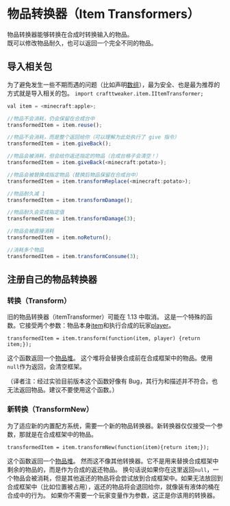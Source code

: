 # 物品转换器（Item Transformers）

物品转换器能够转换在合成时转换输入的物品。  
既可以修改物品耐久，也可以返回一个完全不同的物品。

## 导入相关包

为了避免发生一些不期而遇的问题（比如声明[数组](/AdvancedFunctions/Arrays_and_Loops)），最为安全、也是最为推荐的方式就是导入相关的包。
`import crafttweaker.item.IItemTransformer;`

```js
val item = <minecraft:apple>;

//物品不会消耗，仍会保留在合成台中
transformedItem = item.reuse();

//物品不会消耗，而是整个返回给你（可以理解为此处执行了 give 指令）
transformedItem = item.giveBack();

//物品会被消耗，但会给你返还指定的物品（合成台格子会清空！）
transformedItem = item.giveBack(<minecraft:potato>);

//物品会被替换成指定物品（替换后物品保留在合成台中）
transformedItem = item.transformReplace(<minecraft:potato>);

//物品耐久减 1
transformedItem = item.transformDamage();

//物品耐久会变成指定值
transformedItem = item.transformDamage(3);

//物品会被直接消耗
transformedItem = item.noReturn();

//消耗多个物品
transformedItem = item.transformConsume(3);
```

## 注册自己的物品转换器

### 转换（Transform）

旧的物品转换器（itemTransformer）可能在 1.13 中取消。
这是一个特殊的函数。它接受两个参数：物品本身[item](IItemStack)和执行合成的玩家[player](/Vanilla/Players/IPlayer)。

```
transformedItem = item.transform(function(item, player) {return item;});
```

这个函数返回一个[物品堆](IItemStack)。
这个堆将会替换合成前在合成框架中的物品。使用`null`作为返回，会清空框架。

（译者注：经过实验目前版本这个函数好像有 Bug，其行为和描述并不符合。也无法返回物品。建议不要使用这个函数。）

### 新转换（TransformNew）

为了适应新的内置配方系统，需要一个新的物品转换器。新转换器仅仅接受一个参数，那就是在合成框架中的物品。

```
transformedItem = item.transformNew(function(item){return item;});
```

这个函数返回一个[物品堆](IItemStack)。
然而这不像其他转换器。它不是用来替换合成框架中剩余的物品的，而是作为合成的返还物品。
换句话说如果你在这里返回`null`，一个物品会被消耗，但是其他返还的物品将会尝试放到合成框架中。如果无法放回到合成框架中（比如位置被占用），返还的物品将会退回给你，就像装有液体的桶在合成中的行为。
如果你不需要一个玩家变量作为参数，这正是你该用的转换器。
